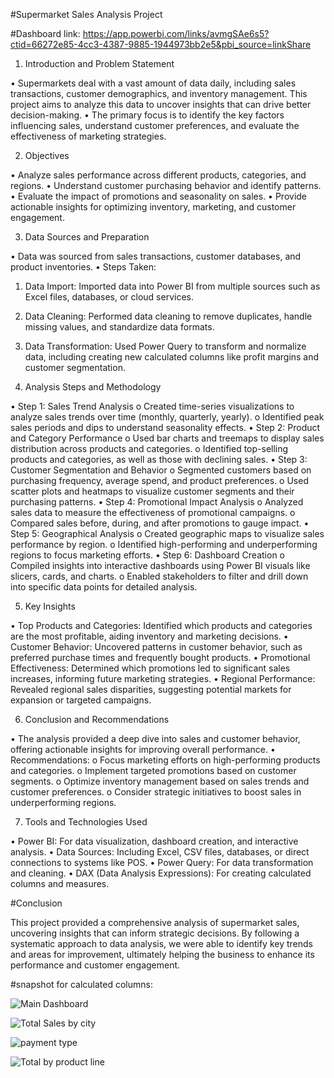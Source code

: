 #Supermarket Sales Analysis Project

#Dashboard link: https://app.powerbi.com/links/avmgSAe6s5?ctid=66272e85-4cc3-4387-9885-1944973bb2e5&pbi_source=linkShare


1. Introduction and Problem Statement

•	Supermarkets deal with a vast amount of data daily, including sales transactions, customer demographics, and inventory management. This project aims to analyze this data to uncover insights that can drive better decision-making.
•	The primary focus is to identify the key factors influencing sales, understand customer preferences, and evaluate the effectiveness of marketing strategies.

2. Objectives

•	Analyze sales performance across different products, categories, and regions.
•	Understand customer purchasing behavior and identify patterns.
•	Evaluate the impact of promotions and seasonality on sales.
•	Provide actionable insights for optimizing inventory, marketing, and customer engagement.

3. Data Sources and Preparation

•	Data was sourced from sales transactions, customer databases, and product inventories.
•	Steps Taken:
1.	Data Import: Imported data into Power BI from multiple sources such as Excel files, databases, or cloud services.
2.	Data Cleaning: Performed data cleaning to remove duplicates, handle missing values, and standardize data formats.
3.	Data Transformation: Used Power Query to transform and normalize data, including creating new calculated columns like profit margins and customer segmentation.

4. Analysis Steps and Methodology

•	Step 1: Sales Trend Analysis
o	Created time-series visualizations to analyze sales trends over time (monthly, quarterly, yearly).
o	Identified peak sales periods and dips to understand seasonality effects.
•	Step 2: Product and Category Performance
o	Used bar charts and treemaps to display sales distribution across products and categories.
o	Identified top-selling products and categories, as well as those with declining sales.
•	Step 3: Customer Segmentation and Behavior
o	Segmented customers based on purchasing frequency, average spend, and product preferences.
o	Used scatter plots and heatmaps to visualize customer segments and their purchasing patterns.
•	Step 4: Promotional Impact Analysis
o	Analyzed sales data to measure the effectiveness of promotional campaigns.
o	Compared sales before, during, and after promotions to gauge impact.
•	Step 5: Geographical Analysis
o	Created geographic maps to visualize sales performance by region.
o	Identified high-performing and underperforming regions to focus marketing efforts.
•	Step 6: Dashboard Creation
o	Compiled insights into interactive dashboards using Power BI visuals like slicers, cards, and charts.
o	Enabled stakeholders to filter and drill down into specific data points for detailed analysis.

5. Key Insights

•	Top Products and Categories: Identified which products and categories are the most profitable, aiding inventory and marketing decisions.
•	Customer Behavior: Uncovered patterns in customer behavior, such as preferred purchase times and frequently bought products.
•	Promotional Effectiveness: Determined which promotions led to significant sales increases, informing future marketing strategies.
•	Regional Performance: Revealed regional sales disparities, suggesting potential markets for expansion or targeted campaigns.

6. Conclusion and Recommendations

•	The analysis provided a deep dive into sales and customer behavior, offering actionable insights for improving overall performance.
•	Recommendations:
o	Focus marketing efforts on high-performing products and categories.
o	Implement targeted promotions based on customer segments.
o	Optimize inventory management based on sales trends and customer preferences.
o	Consider strategic initiatives to boost sales in underperforming regions.

7. Tools and Technologies Used

•	Power BI: For data visualization, dashboard creation, and interactive analysis.
•	Data Sources: Including Excel, CSV files, databases, or direct connections to systems like POS.
•	Power Query: For data transformation and cleaning.
•	DAX (Data Analysis Expressions): For creating calculated columns and measures.

#Conclusion

This project provided a comprehensive analysis of supermarket sales, uncovering insights that can inform strategic decisions. By following a systematic approach to data analysis, we were able to identify key trends and areas for improvement, ultimately helping the business to enhance its performance and customer engagement.


#snapshot for calculated columns:

![Main Dashboard](https://github.com/user-attachments/assets/51a62f7f-6ea2-49ed-80f4-6f287915b993)


![Total Sales by city](https://github.com/user-attachments/assets/7a54bea2-a01e-4ea9-8bd9-57fe0d7a076c)


![payment type ](https://github.com/user-attachments/assets/8bf2fc97-3962-4f24-a8a4-cb7afb74390d)


![Total by product line](https://github.com/user-attachments/assets/7e39d7e0-f1c5-45b6-a212-70319384df2e)

